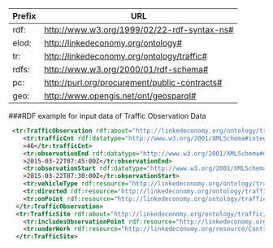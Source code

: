 Prefix | URL
-----------|-----------------
rdf: | http://www.w3.org/1999/02/22-rdf-syntax-ns#
elod: | http://linkedeconomy.org/ontology#
tr: | http://linkedeconomy.org/ontology/traffic#
rdfs: | http://www.w3.org/2000/01/rdf-schema#
pc: | http://purl.org/procurement/public-contracts#
geo: | http://www.opengis.net/ont/geosparql#

###RDF example for input data of Traffic Observation Data
```xml
 <tr:TrafficObservation rdf:about="http://linkedeconomy.org/ontology/traffic/resource/TrafficObservation/14995">
    <tr:trafficCnt rdf:datatype="http://www.w3.org/2001/XMLSchema#integer"
    >46</tr:trafficCnt>
    <tr:observationEnd rdf:datatype="http://www.w3.org/2001/XMLSchema#dateTime"
    >2015-03-22T07:45:00Z</tr:observationEnd>
    <tr:observationStart rdf:datatype="http://www.w3.org/2001/XMLSchema#dateTime"
    >2015-03-22T07:30:00Z</tr:observationStart>
    <tr:vehicleType rdf:resource="http://linkedeconomy.org/ontology/traffic/resource/VehicleType/2"/>
    <tr:directed rdf:resource="http://linkedeconomy.org/ontology/traffic/resource/Direction/1"/>
    <tr:onPoint rdf:resource="http://linkedeconomy.org/ontology/traffic/resource/ObservationPoint/1"/>
  </tr:TrafficObservation>
  <tr:TrafficSite rdf:about="http://linkedeconomy.org/ontology/traffic/resource/TrafficSite/1">
    <tr:includesObservationPoint rdf:resource="http://linkedeconomy.org/ontology/traffic/resource/ObservationPoint/1"/>
    <tr:underWork rdf:resource="http://linkedeconomy.org/resource/Contract/AwardNotice/2013208591/5795646"/>
  </tr:TrafficSite>

